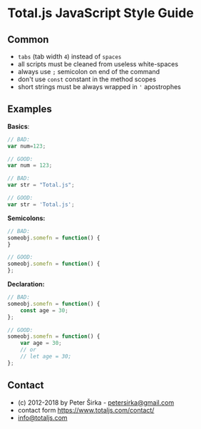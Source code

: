 # Total.js JavaScript Style Guide

## Common

- `tabs` (tab width `4`) instead of `spaces`
- all scripts must be cleaned from useless white-spaces
- always use `;` semicolon on end of the command
- don't use `const` constant in the method scopes
- short strings must be always wrapped in `'` apostrophes

## Examples

__Basics__:

```javascript
// BAD:
var num=123;

// GOOD:
var num = 123;

// BAD:
var str = "Total.js";

// GOOD:
var str = 'Total.js';
```

__Semicolons:__

```javascript
// BAD:
someobj.somefn = function() {
}

// GOOD:
someobj.somefn = function() {
};
```

__Declaration:__

```javascript
// BAD:
someobj.somefn = function() {
	const age = 30;
};

// GOOD:
someobj.somefn = function() {
	var age = 30;
	// or
	// let age = 30;
};
````

## Contact

- (c) 2012-2018 by Peter Širka - <petersirka@gmail.com>
- contact form <https://www.totaljs.com/contact/>
- <info@totaljs.com>